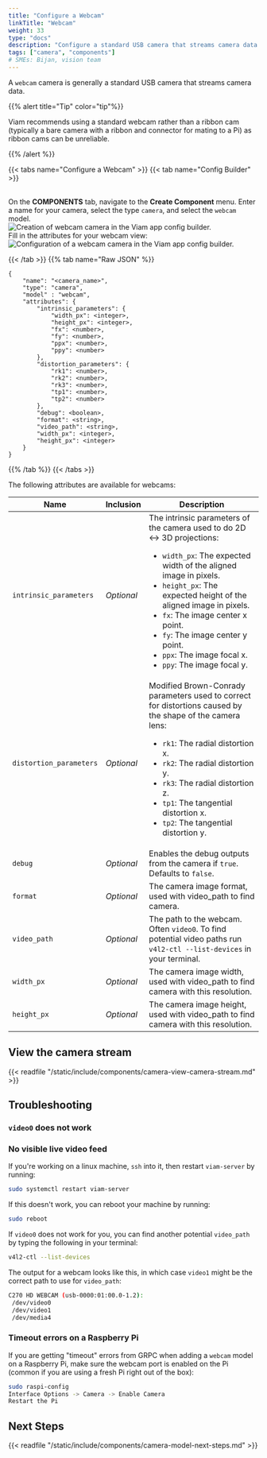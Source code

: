 ```yaml
---
title: "Configure a Webcam"
linkTitle: "Webcam"
weight: 33
type: "docs"
description: "Configure a standard USB camera that streams camera data."
tags: ["camera", "components"]
# SMEs: Bijan, vision team
---
```


A `webcam` camera is generally a standard USB camera that streams camera data.

{{% alert title="Tip" color="tip"%}}

Viam recommends using a standard webcam rather than a ribbon cam (typically a bare camera with a ribbon and connector for mating to a Pi) as ribbon cams can be unreliable.

{{% /alert %}}

{{< tabs name="Configure a Webcam" >}}
{{< tab name="Config Builder" >}}

<br>
On the <b>COMPONENTS</b> tab, navigate to the <b>Create Component</b> menu.
Enter a name for your camera, select the type <code>camera</code>, and select the <code>webcam</code> model.
<br>
<img src="../img/create-webcam.png" alt="Creation of webcam camera in the Viam app config builder." />
<br>
Fill in the attributes for your webcam view:
<br>
<img src="../img/configure-webcam.png" alt="Configuration of a webcam camera in the Viam app config builder." />
<br>

{{< /tab >}}
{{% tab name="Raw JSON" %}}

```json-viam {class="line-numbers linkable-line-numbers"}
{
    "name": "<camera_name>",
    "type": "camera",
    "model" : "webcam",
    "attributes": {
        "intrinsic_parameters": {
            "width_px": <integer>,
            "height_px": <integer>,
            "fx": <number>,
            "fy": <number>,
            "ppx": <number>,
            "ppy": <number>
        },
        "distortion_parameters": {
            "rk1": <number>,
            "rk2": <number>,
            "rk3": <number>,
            "tp1": <number>,
            "tp2": <number>
        },
        "debug": <boolean>,
        "format": <string>,
        "video_path": <string>,
        "width_px": <integer>,
        "height_px": <integer>
    }
}
```

{{% /tab %}}
{{< /tabs >}}

The following attributes are available for webcams:

| Name | Inclusion | Description |
| ---- | --------- | ----------- |
| `intrinsic_parameters` | *Optional* | The intrinsic parameters of the camera used to do 2D <-> 3D projections: <ul> <li> <code>width_px</code>: The expected width of the aligned image in pixels. </li> <li> <code>height_px</code>: The expected height of the aligned image in pixels. </li> <li> <code>fx</code>: The image center x point. </li> <li> <code>fy</code>: The image center y point. </li> <li> <code>ppx</code>: The image focal x. </li> <li> <code>ppy</code>: The image focal y. </li> </ul> |
| `distortion_parameters` | *Optional* | Modified Brown-Conrady parameters used to correct for distortions caused by the shape of the camera lens: <ul> <li> <code>rk1</code>: The radial distortion x. </li> <li> <code>rk2</code>: The radial distortion y. </li> <li> <code>rk3</code>: The radial distortion z. </li> <li> <code>tp1</code>: The tangential distortion x. </li> <li> <code>tp2</code>: The tangential distortion y. </li> </ul> |
| `debug` | *Optional* | Enables the debug outputs from the camera if `true`. Defaults to `false`. |
| `format` | *Optional* | The camera image format, used with video_path to find camera. |
| `video_path` | *Optional* | The path to the webcam. Often `video0`. To find potential video paths run `v4l2-ctl --list-devices` in your terminal. |
| `width_px` | *Optional* | The camera image width, used with video_path to find camera with this resolution. |
| `height_px` | *Optional* | The camera image height, used with video_path to find camera with this resolution. |

## View the camera stream

{{< readfile "/static/include/components/camera-view-camera-stream.md" >}}

## Troubleshooting

### `video0` does not work

### No visible live video feed

If you're working on a linux machine, `ssh` into it, then restart `viam-server` by running:

```bash
sudo systemctl restart viam-server
```

If this doesn't work, you can reboot your machine by running:

```bash
sudo reboot
```

If `video0` does not work for you, you can find another potential `video_path` by typing the following in your terminal:

```bash
v4l2-ctl --list-devices
```

The output for a webcam looks like this, in which case `video1` might be the correct path to use for `video_path`:

```bash
C270 HD WEBCAM (usb-0000:01:00.0-1.2):
 /dev/video0
 /dev/video1
 /dev/media4
```

### Timeout errors on a Raspberry Pi

If you are getting "timeout" errors from GRPC when adding a `webcam` model on a Raspberry Pi, make sure the webcam port is enabled on the Pi (common if you are using a fresh Pi right out of the box):

```bash
sudo raspi-config
Interface Options -> Camera -> Enable Camera
Restart the Pi
```

## Next Steps

{{< readfile "/static/include/components/camera-model-next-steps.md" >}}
